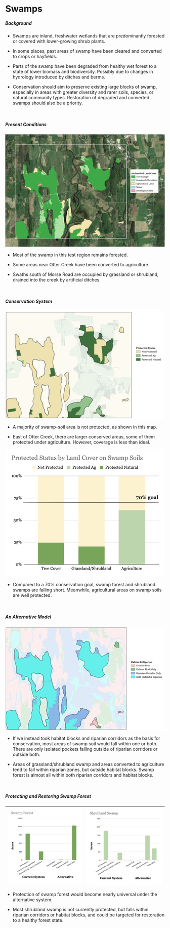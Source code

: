 # Swamps
##### Background

- Swamps are inland, freshwater wetlands that are predominantly forested or covered with lower-growing shrub plants.

- In some places, past areas of swamp have been cleared and converted to crops or hayfields.

- Parts of the swamp have been degraded from healthy wet forest to a state of lower biomass and biodiversity. Possibly due to changes in hydrology introduced by ditches and berms.

- Conservation should aim to preserve existing large blocks of swamp, especially in areas with greater diversity and rarer soils, species, or natural community types. Restoration of degraded and converted swamps should also be a priority.

&ensp;

##### Present Conditions
![Swamp Current Conditions Map](imgs/result.png)
- Most of the swamp in this test region remains forested.

- Some areas near Otter Creek have been converted to agriculture.

- Swaths south of Morse Road are occupied by grassland or shrubland, drained into the creek by artificial ditches.

&ensp;

##### Conservation System

![Protected Status](imgs2/protected.png)

- A majority of swamp-soil area is not protected, as shown in this map.

- East of Otter Creek, there are larger conserved areas, some of them protected under agriculture. However, coverage is less than ideal.

![Chart](imgs2/benchmark.png)

- Compared to a 70% conservation goal, swamp forest and shrubland swamps are falling short. Meanwhile, agricultural areas on swamp soils are well protected.

&ensp;

##### An Alternative Model
![Alternative Model](imgs2/habripmap2.png)
- If we instead took habitat blocks and riparian corridors as the basis for conservation, most areas of swamp soil would fall within one or both. There are only isolated pockets falling outside of riparian corridors or outside both.

- Areas of grassland/shrubland swamp and areas converted to agriculture tend to fall within riparian zones, but outside habitat blocks. Swamp forest is almost all within both riparian corridors and habitat blocks.

&ensp;

##### Protecting and Restoring Swamp Forest
|![Protecting Swamp Forests](imgs2/swampfo.png)|![Protecting Swamp Forests](imgs2/swampsh2.png)|
|---|---|

- Protection of swamp forest would become nearly universal under the alternative system.

- Most shrubland swamp is not currently protected, but falls within riparian corridors or habitat blocks, and could be targeted for restoration to a healthy forest state.
